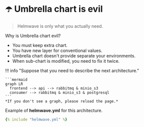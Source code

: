 # ☂️ Umbrella chart is evil

> Helmwave is only what you actually need.

Why is Umbrella chart evil?

- You must keep extra chart.
- You have new layer for conventional values.
- Umbrella chart doesn't provide separate your environments.
- When sub-chart is modified, you need to fix it twice.

!!! info "Suppose that you need to describe the next architecture."

    ```mermaid
    graph LR
      frontend --> api --> rabbitmq & minio_s3
      consumer --> rabbitmq & minio_s3 & postgresql
    ```
    *If you don't see a graph, please reload the page.*

Example of **helmwave.yml** for this architecture.

```yaml title="helmwave.yml"
{% include "helmwave.yml" %}
```
